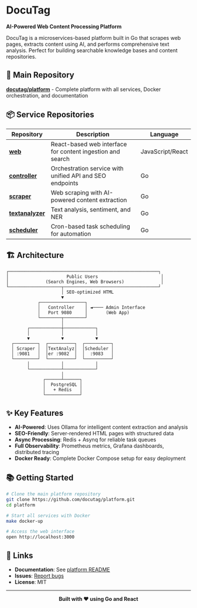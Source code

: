 # DocuTag

**AI-Powered Web Content Processing Platform**

DocuTag is a microservices-based platform built in Go that scrapes web pages, extracts content using AI, and performs comprehensive text analysis. Perfect for building searchable knowledge bases and content repositories.

## 🚀 Main Repository

**[docutag/platform](https://github.com/docutag/platform)** - Complete platform with all services, Docker orchestration, and documentation

## 📦 Service Repositories

| Repository | Description | Language |
|------------|-------------|----------|
| **[web](https://github.com/docutag/web)** | React-based web interface for content ingestion and search | JavaScript/React |
| **[controller](https://github.com/docutag/controller)** | Orchestration service with unified API and SEO endpoints | Go |
| **[scraper](https://github.com/docutag/scraper)** | Web scraping with AI-powered content extraction | Go |
| **[textanalyzer](https://github.com/docutag/textanalyzer)** | Text analysis, sentiment, and NER | Go |
| **[scheduler](https://github.com/docutag/scheduler)** | Cron-based task scheduling for automation | Go |

## 🏗️ Architecture

```
┌─────────────────────────────────────────────────────────┐
│                      Public Users                        │
│              (Search Engines, Web Browsers)              │
└────────────────────┬────────────────────────────────────┘
                     │ SEO-optimized HTML
                     ▼
            ┌─────────────────┐
            │   Controller    │ ◄──── Admin Interface
            │   Port 9080     │       (Web App)
            └────────┬────────┘
                     │
        ┌────────────┼────────────┐
        │            │            │
        ▼            ▼            ▼
  ┌─────────┐  ┌──────────┐  ┌──────────┐
  │ Scraper │  │TextAnalyz│  │Scheduler │
  │ :9081   │  │er :9082  │  │  :9083   │
  └─────────┘  └──────────┘  └──────────┘
        │            │            │
        └────────────┴────────────┘
                     │
              ┌──────┴──────┐
              │  PostgreSQL │
              │   + Redis   │
              └─────────────┘
```

## ✨ Key Features

- **AI-Powered**: Uses Ollama for intelligent content extraction and analysis
- **SEO-Friendly**: Server-rendered HTML pages with structured data
- **Async Processing**: Redis + Asynq for reliable task queues
- **Full Observability**: Prometheus metrics, Grafana dashboards, distributed tracing
- **Docker Ready**: Complete Docker Compose setup for easy deployment

## 📚 Getting Started

```bash
# Clone the main platform repository
git clone https://github.com/docutag/platform.git
cd platform

# Start all services with Docker
make docker-up

# Access the web interface
open http://localhost:3000
```

## 🔗 Links

- **Documentation**: See [platform README](https://github.com/docutag/platform#readme)
- **Issues**: [Report bugs](https://github.com/docutag/platform/issues)
- **License**: MIT

---

<p align="center">
  <strong>Built with ❤️ using Go and React</strong>
</p>
